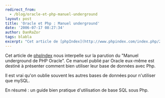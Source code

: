 ```yaml
---
redirect_from:
  - /blog/oracle-et-php-manuel-underground
layout: post
title: 'Oracle et Php : Manuel underground'
date: '2006-07-17 08:27:34'
author: DanRaZor
tags: blabla
excerpt: "Cet article de [phpIndex](http://www.phpindex.com/index.php/2006/07/17/2268-le-manuel-underground-de-php-oracle) nous interpelle sur la parution du &quot;Manuel underground de PHP Oracle&quot;.     \nCe manuel publié par Oracle eux-même est destiné à présenter comment bien utiliser   leur base de données avec Php.  \n  \nIl est vrai qu'on      …"
---
```


Cet article de [phpIndex](http://www.phpindex.com/index.php/2006/07/17/2268-le-manuel-underground-de-php-oracle) nous interpelle sur la parution du &quot;Manuel underground de PHP Oracle&quot;.
Ce manuel publié par Oracle eux-même est destiné à présenter comment bien utiliser   leur base de données avec Php.

Il est vrai qu'on oublie souvent les autres bases de données pour n'utiliser que mySQL.

En résumé : un guide bien pratique d'utilisation de base SQL sous Php.
